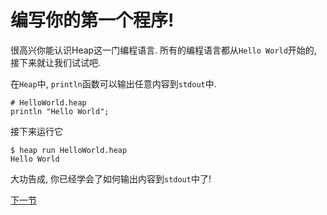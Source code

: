 # 编写你的第一个程序!

很高兴你能认识Heap这一门编程语言. 所有的编程语言都从`Hello World`开始的, 接下来就让我们试试吧.

在`Heap`中, `println`函数可以输出任意内容到`stdout`中.

```
# HelloWorld.heap
println "Hello World";
```

接下来运行它

```
$ heap run HelloWorld.heap
Hello World
```

大功告成, 你已经学会了如何输出内容到`stdout`中了!

[下一节](what_is_your_name.md)